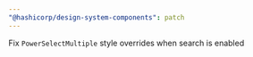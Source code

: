 ```yaml
---
"@hashicorp/design-system-components": patch
---
```


Fix `PowerSelectMultiple` style overrides when search is enabled
